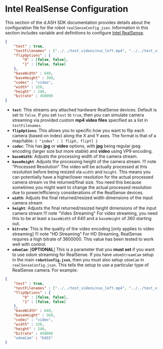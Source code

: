 # Intel RealSense Configuration

This section of the d.ASH SDK documentation provides details about the configuration file for the robot `realSenseConfig.json`. Information in this section includes variable and definitions to configure [Intel RealSense](/getting-started/dash-server#intel-realsense).

```json
{
    "test" : true,
    "testFilenames" : ["../../test_videos/nus_left.mp4", "../../test_videos/nus_center.mp4","../../test_videos/nus_right.mp4"],
    "flipOptions" : {
        "0" : [false, false],
        "1" : [false, false]
    },
    "baseWidth" : 640,
    "baseHeight" : 360,
    "codec" : "video",
    "width" : 320,
    "height" : 240,
    "bitrate" : 450000
}
```

- **`test`**: This streams any attached hardware RealSense devices. Default is set to `false`. If you set `test` to `true`, then you can simulate camera streaming via provided custom **mp4 video files** specified as a list in `testFilenames`.
- **`flipOptions`**: This allows you to specific how you want to flip each camera (based on index) along the X and Y axes. The format is that of a map/table: `{ "index" : [ flipX, flipY] }`
- **`codec`**: This has **jpg** or **video** options, with **jpg** being regular jpeg encoding (larger size but more stable) and **video** using VP9 encoding. 
- **`baseWidth`**: Adjusts the processing width of the camera stream. 
- **`baseHeight`**: Adjusts the processing height of the camera stream. 
!!! note "Processed Resolution"
    The video will be actually processed at this resolution before being resized via `width` and `height`. This means you can potentially have a higher/lower resolution for the actual processed camera stream vs the returned/final size. You need this because sometimes you might want to change the actual processed resolution due to power/efficiency considerations of the RealSense devices. 
- **`width`**: Adjusts the final returned/resized width dimensions of the input camera stream
- **`height`**: Adjusts the final returned/resized height dimensions of the input camera stream
!!! note "Video Streaming"
    For video streaming, you need this to be at least a `baseWidth` of *640* and a `baseHeight` of *360* starting out. 
- **`bitrate`**:  This is the quality of the video encoding [only applies to video streaming]
!!! note "HD Streaming"
    For HD Streaming, RealSense requires a high bitrate of 3600000. This value has been tested to work well with control.
- **`odomCam`**: [**OPTIONAL**] This is a parameter that you **must set** if you want to use odom streaming for RealSense. If you have `odomStreamCam` setup in the main **`robotConfig.json`**, then you must also setup `odomCam` in `realSenseConfig.json`. This tells the setup to use a particular type of RealSense camera. For example:

```json
{
    "test" : true,
    "testFilenames" : ["../../test_videos/nus_left.mp4", "../../test_videos/nus_center.mp4","../../test_videos/nus_right.mp4"],
    "flipOptions" : {
        "0" : [false, false],
        "1" : [false, false]
    },
    "baseWidth" : 640,
    "baseHeight" : 360,
    "codec" : "video",
    "width" : 320,
    "height" : 240,
    "bitrate" : 450000
    "odomCam" : "D455"
}
```


